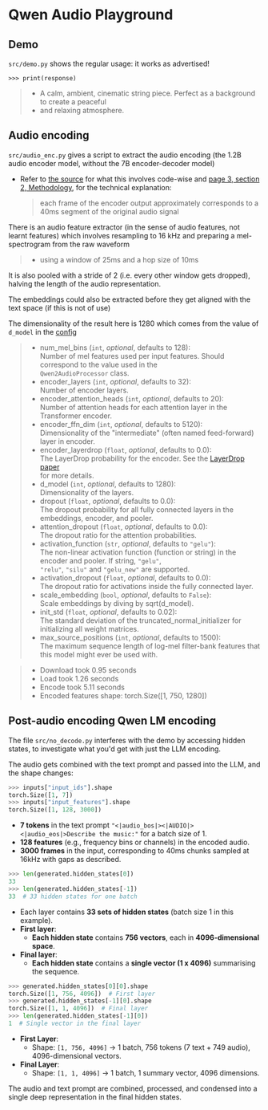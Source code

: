 # Qwen Audio Playground

## Demo

`src/demo.py` shows the regular usage: it works as advertised!

```
>>> print(response)
```

> - A calm, ambient, cinematic string piece. Perfect as a background to create a peaceful
> - and relaxing atmosphere.

## Audio encoding

`src/audio_enc.py` gives a script to extract the audio encoding (the 1.2B audio encoder model, without the 7B encoder-decoder model)

- Refer to [the source](https://github.com/huggingface/transformers/blob/504c4d36929b6bb8a8c2ecfad0f2625f4075f22a/src/transformers/models/qwen2_audio/#L851)
  for what this involves code-wise and [page 3, section 2, Methodology](https://arxiv.org/pdf/2407.10759), for the technical explanation:

  > each frame of the encoder output approximately corresponds to a 40ms segment of the original audio signal

There is an audio feature extractor (in the sense of audio features, not learnt features) which
involves resampling to 16 kHz and preparing a mel-spectrogram from the raw waveform

> - using a window of 25ms and a hop size of 10ms

It is also pooled with a stride of 2 (i.e. every other window gets dropped), halving the length of the audio representation.

The embeddings could also be extracted before they get aligned with the text space (if this is not of use)

The dimensionality of the result here is 1280 which comes from the value of `d_model` in the
[config](https://github.com/huggingface/transformers/blob/main/src/transformers/models/qwen2_audio/configuration_qwen2_audio.py)

> - num_mel_bins (`int`, *optional*, defaults to 128):    
>      Number of mel features used per input features. Should correspond to the value used in the   
>      `Qwen2AudioProcessor` class.   
> - encoder_layers (`int`, *optional*, defaults to 32):   
>      Number of encoder layers.    
> - encoder_attention_heads (`int`, *optional*, defaults to 20):    
>      Number of attention heads for each attention layer in the Transformer encoder.   
> - encoder_ffn_dim (`int`, *optional*, defaults to 5120):   
>      Dimensionality of the "intermediate" (often named feed-forward) layer in encoder.   
> - encoder_layerdrop (`float`, *optional*, defaults to 0.0):  
>      The LayerDrop probability for the encoder. See the [LayerDrop paper](https://arxiv.org/abs/1909.11556)  
>      for more details.  
> - d_model (`int`, *optional*, defaults to 1280):  
>      Dimensionality of the layers.  
> - dropout (`float`, *optional*, defaults to 0.0):  
>      The dropout probability for all fully connected layers in the embeddings, encoder, and pooler.  
> - attention_dropout (`float`, *optional*, defaults to 0.0):  
>      The dropout ratio for the attention probabilities.  
> - activation_function (`str`, *optional*, defaults to `"gelu"`):  
>      The non-linear activation function (function or string) in the encoder and pooler. If string, `"gelu"`,  
>      `"relu"`, `"silu"` and `"gelu_new"` are supported.  
> - activation_dropout (`float`, *optional*, defaults to 0.0):  
>      The dropout ratio for activations inside the fully connected layer.  
> - scale_embedding (`bool`, *optional*, defaults to `False`):  
>      Scale embeddings by diving by sqrt(d_model).  
> - init_std (`float`, *optional*, defaults to 0.02):  
>      The standard deviation of the truncated_normal_initializer for initializing all weight matrices.  
> - max_source_positions (`int`, *optional*, defaults to 1500):  
>      The maximum sequence length of log-mel filter-bank features that this model might ever be used with.  

> - Download took 0.95 seconds
> - Load took 1.26 seconds
> - Encode took 5.11 seconds
> - Encoded features shape: torch.Size([1, 750, 1280])

## Post-audio encoding Qwen LM encoding

The file `src/no_decode.py` interferes with the demo by accessing hidden states, to investigate what
you'd get with just the LLM encoding.

The audio gets combined with the text prompt and passed into the LLM, and the shape changes:

```py
>>> inputs["input_ids"].shape
torch.Size([1, 7])
>>> inputs["input_features"].shape
torch.Size([1, 128, 3000])
```

- **7 tokens** in the text prompt `"<|audio_bos|><|AUDIO|><|audio_eos|>Describe the music:"` for a batch size of 1.
- **128 features** (e.g., frequency bins or channels) in the encoded audio.
- **3000 frames** in the input, corresponding to 40ms chunks sampled at 16kHz with gaps as described.

```py
>>> len(generated.hidden_states[0])
33
>>> len(generated.hidden_states[-1])
33  # 33 hidden states for one batch
```

- Each layer contains **33 sets of hidden states** (batch size 1 in this example).
- **First layer**:  
  - **Each hidden state** contains **756 vectors**, each in **4096-dimensional space**.
- **Final layer**:
  - **Each hidden state** contains a **single vector (1 x 4096)** summarising the sequence.


```python
>>> generated.hidden_states[0][0].shape
torch.Size([1, 756, 4096])  # First layer
>>> generated.hidden_states[-1][0].shape
torch.Size([1, 1, 4096])  # Final layer
>>> len(generated.hidden_states[-1][0])
1  # Single vector in the final layer
```

- **First Layer**:
  - Shape: `[1, 756, 4096]` → 1 batch, 756 tokens (7 text + 749 audio), 4096-dimensional vectors.
- **Final Layer**:
  - Shape: `[1, 1, 4096]` → 1 batch, 1 summary vector, 4096 dimensions.

The audio and text prompt are combined, processed, and condensed into a single deep representation in the final hidden states.
